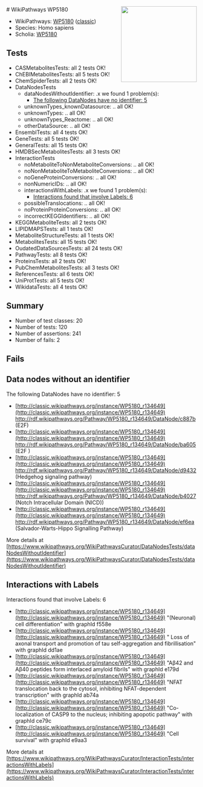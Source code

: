 <img style="float: right; width: 200px" src="https://upload.wikimedia.org/wikipedia/commons/thumb/8/83/Wplogo_with_text_500.png/640px-Wplogo_with_text_500.png" />
# WikiPathways WP5180

* WikiPathways: [WP5180](https://wikipathways.org/pathways/WP5180) ([classic](https://classic.wikipathways.org/instance/WP5180))
* Species: Homo sapiens
* Scholia: [WP5180](https://scholia.toolforge.org/wikipathways/WP5180)
## Tests
* CASMetabolitesTests: all 2 tests OK!
* ChEBIMetabolitesTests: all 5 tests OK!
* ChemSpiderTests: all 2 tests OK!
* DataNodesTests
    * dataNodesWithoutIdentifier: .x we found 1 problem(s):
        * [The following DataNodes have no identifier: 5](#d2d32fa4)
    * unknownTypes_knownDatasource: .. all OK!
    * unknownTypes: .. all OK!
    * unknownTypes_Reactome: .. all OK!
    * otherDataSource: .. all OK!
* EnsemblTests: all 4 tests OK!
* GeneTests: all 5 tests OK!
* GeneralTests: all 15 tests OK!
* HMDBSecMetabolitesTests: all 3 tests OK!
* InteractionTests
    * noMetaboliteToNonMetaboliteConversions: .. all OK!
    * noNonMetaboliteToMetaboliteConversions: .. all OK!
    * noGeneProteinConversions: .. all OK!
    * nonNumericIDs: .. all OK!
    * interactionsWithLabels: .x we found 1 problem(s):
        * [Interactions found that involve Labels: 6](#630d267d)
    * possibleTranslocations: .. all OK!
    * noProteinProteinConversions: .. all OK!
    * incorrectKEGGIdentifiers: .. all OK!
* KEGGMetaboliteTests: all 2 tests OK!
* LIPIDMAPSTests: all 1 tests OK!
* MetaboliteStructureTests: all 1 tests OK!
* MetabolitesTests: all 15 tests OK!
* OudatedDataSourcesTests: all 24 tests OK!
* PathwayTests: all 8 tests OK!
* ProteinsTests: all 2 tests OK!
* PubChemMetabolitesTests: all 3 tests OK!
* ReferencesTests: all 6 tests OK!
* UniProtTests: all 5 tests OK!
* WikidataTests: all 4 tests OK!


## Summary

* Number of test classes: 20
* Number of tests: 120
* Number of assertions: 241
* Number of fails: 2

## Fails

<a name="d2d32fa4" />

## Data nodes without an identifier

The following DataNodes have no identifier: 5

* [http://classic.wikipathways.org/instance/WP5180_r134649](http://classic.wikipathways.org/instance/WP5180_r134649) http://rdf.wikipathways.org/Pathway/WP5180_r134649/DataNode/c887b (E2F)
* [http://classic.wikipathways.org/instance/WP5180_r134649](http://classic.wikipathways.org/instance/WP5180_r134649) http://rdf.wikipathways.org/Pathway/WP5180_r134649/DataNode/ba605 (E2F
)
* [http://classic.wikipathways.org/instance/WP5180_r134649](http://classic.wikipathways.org/instance/WP5180_r134649) http://rdf.wikipathways.org/Pathway/WP5180_r134649/DataNode/d9432 (Hedgehog signaling pathway)
* [http://classic.wikipathways.org/instance/WP5180_r134649](http://classic.wikipathways.org/instance/WP5180_r134649) http://rdf.wikipathways.org/Pathway/WP5180_r134649/DataNode/b4027 (Notch Intracellular Domain (NICD))
* [http://classic.wikipathways.org/instance/WP5180_r134649](http://classic.wikipathways.org/instance/WP5180_r134649) http://rdf.wikipathways.org/Pathway/WP5180_r134649/DataNode/ef6ea (Salvador-Warts-Hippo 
Signalling Pathway)


More details at [https://www.wikipathways.org/WikiPathwaysCurator/DataNodesTests/dataNodesWithoutIdentifier](https://www.wikipathways.org/WikiPathwaysCurator/DataNodesTests/dataNodesWithoutIdentifier)

<a name="630d267d" />

## Interactions with Labels

Interactions found that involve Labels: 6

* [http://classic.wikipathways.org/instance/WP5180_r134649](http://classic.wikipathways.org/instance/WP5180_r134649) "(Neuronal) cell differentiation" with graphId f558e
* [http://classic.wikipathways.org/instance/WP5180_r134649](http://classic.wikipathways.org/instance/WP5180_r134649) " Loss of axonal transport and 
promotion of tau self-aggregation and fibrillisation" with graphId dd1ae
* [http://classic.wikipathways.org/instance/WP5180_r134649](http://classic.wikipathways.org/instance/WP5180_r134649) "Aβ42 and Aβ40 peptides 
form interlaced amyloid fibrils" with graphId e179d
* [http://classic.wikipathways.org/instance/WP5180_r134649](http://classic.wikipathways.org/instance/WP5180_r134649) "NFAT translocation back to the cytosol,
inhibiting NFAT-dependent transcription" with graphId ab74a
* [http://classic.wikipathways.org/instance/WP5180_r134649](http://classic.wikipathways.org/instance/WP5180_r134649) "Co-localization of CASP9 to the nucleus;
inhibiting apopotic pathway" with graphId ce79c
* [http://classic.wikipathways.org/instance/WP5180_r134649](http://classic.wikipathways.org/instance/WP5180_r134649) "Cell survival" with graphId e9aa3


More details at [https://www.wikipathways.org/WikiPathwaysCurator/InteractionTests/interactionsWithLabels](https://www.wikipathways.org/WikiPathwaysCurator/InteractionTests/interactionsWithLabels)

